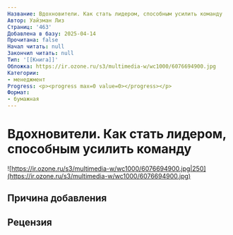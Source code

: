 ```yaml
---
Название: Вдохновители. Как стать лидером, способным усилить команду
Автор: Уайзман Лиз
Страниц: '463'
Добавлена в базу: 2025-04-14
Прочитана: false
Начал читать: null
Закончил читать: null
Тип: '[[Книга]]'
Обложка: https://ir.ozone.ru/s3/multimedia-w/wc1000/6076694900.jpg
Категории:
- менеджмент
Progress: <p><progress max=0 value=0></progress></p>
Формат:
- бумажная
---
```

# Вдохновители. Как стать лидером, способным усилить команду

![https://ir.ozone.ru/s3/multimedia-w/wc1000/6076694900.jpg|250](https://ir.ozone.ru/s3/multimedia-w/wc1000/6076694900.jpg)

## Причина добавления


## Рецензия